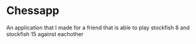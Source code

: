 # Chessapp
 An application that I made for a friend that is able to play stockfish 8 and stockfish 15 against eachother
